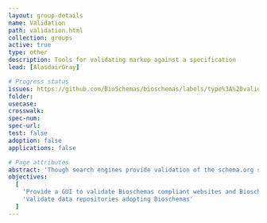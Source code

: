 ```yaml
---
layout: group-details
name: Validation
path: validation.html
collection: groups
active: true
type: other
description: Tools for validating markup against a specification
lead: [AlasdairGray]

# Progress status
issues: https://github.com/BioSchemas/bioschemas/labels/type%3A%20validation
folder:
usecase:
crosswalk:
spec-num:
spec-url:
test: false
adoption: false
applications: false

# Page attributes
abstract: 'Though search engines provide validation of the schema.org structured data provided in a page it does not make an analysis of the content of a site and do not validate important features in Bioschemas like compliance with content guidelines, vocabularies or cardinality.'
objectives:
  [
    'Provide a GUI to validate Bioschemas compliant websites and Bioschemas compliant sites',
    'Validate data repositories adopting Bioschemas'
  ]
---
```


